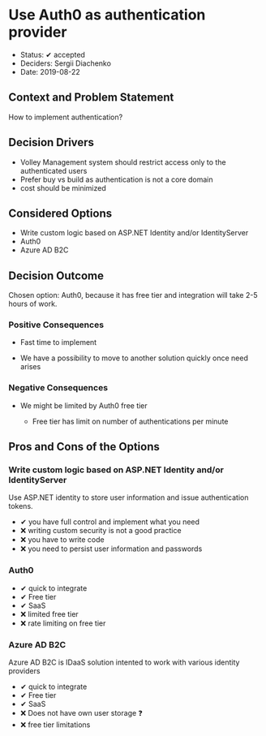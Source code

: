 # Use Auth0 as authentication provider

* Status: ✔ accepted
* Deciders: Sergii Diachenko
* Date: 2019-08-22

## Context and Problem Statement

How to implement authentication?

## Decision Drivers

* Volley Management system should restrict access only to the authenticated users
* Prefer buy vs build as authentication is not a core domain
* cost should be minimized

## Considered Options

* Write custom logic based on ASP.NET Identity and/or IdentityServer
* Auth0
* Azure AD B2C

## Decision Outcome

Chosen option: Auth0, because it has free tier and integration will take 2-5 hours of work.

### Positive Consequences

* Fast time to implement

* We have a possibility to move to another solution quickly once need arises

### Negative Consequences

* We might be limited by Auth0 free tier

  * Free tier has limit on number of authentications per minute

## Pros and Cons of the Options 

### Write custom logic based on ASP.NET Identity and/or IdentityServer

Use ASP.NET identity to store user information and issue authentication tokens.

* ✔ you have full control and implement what you need
* ❌ writing custom security is not a good practice
* ❌ you have to write code
* ❌ you need to persist user information and passwords

### Auth0

* ✔ quick to integrate
* ✔ Free tier
* ✔ SaaS
* ❌ limited free tier
* ❌ rate limiting on free tier

### Azure AD B2C

Azure AD B2C is IDaaS solution intented to work with various identity providers

* ✔ quick to integrate
* ✔ Free tier
* ✔ SaaS
* ❌ Does not have own user storage ❓
* ❌ free tier limitations
